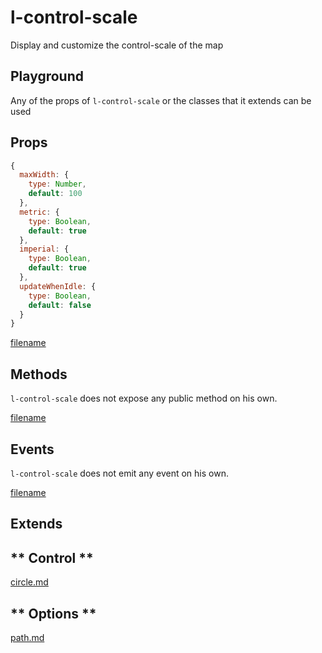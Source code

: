 # l-control-scale

Display and customize the control-scale of the map

## Playground
Any of the props of `l-control-scale` or the classes that it extends can be used

<vuep template="#control-scale-example"></vuep>

<script v-pre type="text/x-template" id="control-scale-example">

<template>
  <l-map style="height: 100%; width: 100%" :zoom="zoom" :center="center">
    <l-control-scale position="topright" scale="imperial" ></l-control-scale>
    <l-tile-layer :url="url"></l-tile-layer>
  </l-map>
</template>

<script>

Vue.component('l-map', Vue2Leaflet.LMap)
Vue.component('l-tile-layer', Vue2Leaflet.LTileLayer)
Vue.component('l-control-scale', Vue2Leaflet.LControlScale)

export default {
  data () {
    return {
      url: 'http://{s}.tile.osm.org/{z}/{x}/{y}.png',
      zoom: 8,
      center: [47.313220, -1.319482]
    };
  }
}
</script>
</script>

## Props

```js
{
  maxWidth: {
    type: Number,
    default: 100
  },
  metric: {
    type: Boolean,
    default: true
  },
  imperial: {
    type: Boolean,
    default: true
  },
  updateWhenIdle: {
    type: Boolean,
    default: false
  }
}
```

[filename](../props-notice.md ':include')

## Methods

`l-control-scale` does not expose any public method on his own.

[filename](../methods-notice.md ':include')

## Events

`l-control-scale` does not emit any event on his own.

[filename](../events-notice.md ':include')

## Extends

<!-- tabs:start -->

## ** Control **

[circle.md](../../mixins/control.md ':include')

## ** Options **

[path.md](../../mixins/options.md ':include')

<!-- tabs:end -->
